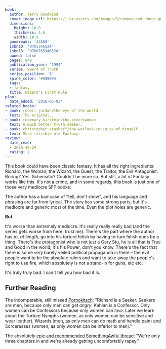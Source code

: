 ```yaml
---
book:
  author: Terry Goodkind
  cover_image_url: https://i.gr-assets.com/images/S/compressed.photo.goodreads.com/books/1385248539l/43889.jpg
  dimensions:
    height: 18.0
    thickness: 4.6
    width: 10.9
  goodreads: '43889'
  isbn10: '0765346524'
  isbn13: '9780765346520'
  owned: false
  pages: 848
  publication_year: '1994'
  series: Sword of Truth
  series_position: '1'
  spine_color: '#808094'
  tags:
  - fantasy
  title: Wizard's First Rule
plan:
  date_added: '2016-05-03'
related_books:
- book: robert-jordan/the-eye-of-the-world
  text: The original.
- book: rosemary-kirstein/the-steerswoman
  text: A much better truth-seeker.
- book: christopher-stasheff/the-warlock-in-spite-of-himself
  text: More terrible old Fantasy.
review:
  date_read:
  - 2016-10-24
  rating: 2
---
```


This book could have been classic fantasy. It has all the right ingredients: Richard, the Woman, the Wizard, the Quest,
the Traitor, the Evil Antagonist. Boring? Yes. Schematic? Couldn't be more so. But still, a lot of Fantasy works like
this. It's not a crime, and in some regards, this book is just one of those very mediocre SFF books:

The author has a bad case of "tell, don't show", and his language and phrasing are far from lyrical. The story has some
strong parts, but it's mediocre and generic most of the time. Even the plot holes are generic.

**But.**

It's worse than extremely mediocre. It's really really really bad (and the series gets worse from here, trust me).
There's the part where the author has to, *at length*, go into his torture fetish by having torture fetish nuns be a
thing. There's the protagonist who is not just a Gary Stu, he is all that is True and Good in the world, it's his Power,
don't you know. There's the fact that there is some very barely veiled political propaganda in there – the evil people
want to be the absolute rulers and want to take away the people's right to use fire, which absolutely is not a stand-in
for guns, etc etc.

It's truly truly bad. I can't tell you how bad it is.

## Further Reading

The incomparable, still missed
[Pornokitsch](https://www.pornokitsch.com/2010/07/underground-reading-wizards-first-rule-by-terry-goodkind.html):
"Richard is a Seeker. Seekers are men, because only men can get *angry*. Kahlan is a Confessor. Only women can be
Confessors because only women can *love*. Later we learn about the Torture Nymphs (women, as only women can be sensitive
and wear leather), Wizards (men, as only men can do math and handle pain) and Sorceresses (women, as only women can be
inferior to men)."

The absolutely [epic and recommended SomethingAwful
thread](https://forums.somethingawful.com/showthread.php?threadid=3668845): "We're only three chapters in and we're
already getting uncomfortably rapey."
